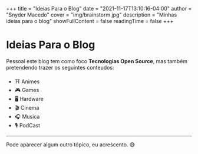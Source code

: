+++
title = "Ideias Para o Blog"
date = "2021-11-17T13:10:16-04:00"
author = "Snyder Macedo"
cover = "img/brainstorm.jpg"
description = "Minhas ideias para o blog"
showFullContent = false
readingTime = false
+++

# Ideias Para o Blog

Pessoal este blog tem como foco **Tecnologias Open Source**, mas também pretendendo trazer os seguintes conteudos:

- :shinto_shrine: Animes
- :video_game: Games
- :desktop_computer: Hardware
- :clapper: Cinema
- :headphones: Musica
- :studio_microphone: PodCast

---

Pode aparecer algum outro tópico, eu acrescento. :sweat_smile: